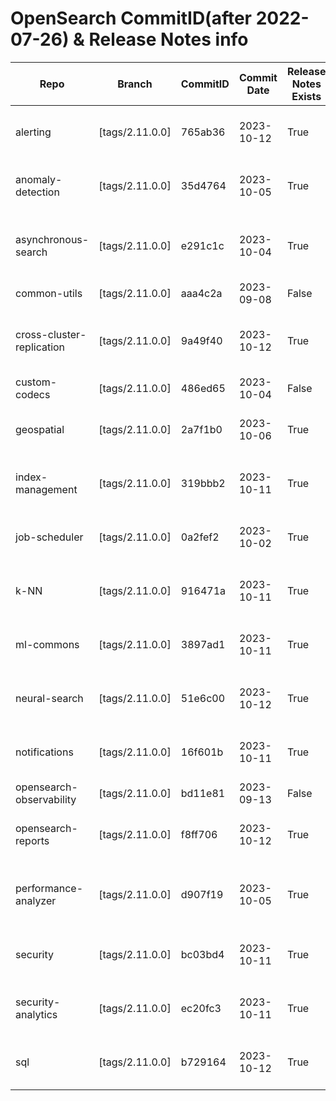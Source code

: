 #  OpenSearch CommitID(after 2022-07-26) & Release Notes info
|          Repo           |    Branch     |CommitID|Commit Date|Release Notes Exists|                          Full Path                           |                                                                                URL                                                                                 |
|-------------------------|---------------|--------|-----------|--------------------|--------------------------------------------------------------|--------------------------------------------------------------------------------------------------------------------------------------------------------------------|
|alerting                 |[tags/2.11.0.0]|765ab36 |2023-10-12 |True                |opensearch-alerting.release-notes-2.11.0.0.md                 |https://raw.githubusercontent.com/opensearch-project/alerting/2.11.0.0/release-notes/opensearch-alerting.release-notes-2.11.0.0.md                                  |
|anomaly-detection        |[tags/2.11.0.0]|35d4764 |2023-10-05 |True                |opensearch-anomaly-detection.release-notes-2.11.0.0.md        |https://raw.githubusercontent.com/opensearch-project/anomaly-detection/2.11.0.0/release-notes/opensearch-anomaly-detection.release-notes-2.11.0.0.md                |
|asynchronous-search      |[tags/2.11.0.0]|e291c1c |2023-10-04 |True                |opensearch-asynchronous-search.release-notes-2.11.0.0.md      |https://raw.githubusercontent.com/opensearch-project/asynchronous-search/2.11.0.0/release-notes/opensearch-asynchronous-search.release-notes-2.11.0.0.md            |
|common-utils             |[tags/2.11.0.0]|aaa4c2a |2023-09-08 |False               |                                                              |                                                                                                                                                                    |
|cross-cluster-replication|[tags/2.11.0.0]|9a49f40 |2023-10-12 |True                |opensearch-cross-cluster-replication.release-notes-2.11.0.0.md|https://raw.githubusercontent.com/opensearch-project/cross-cluster-replication/2.11.0.0/release-notes/opensearch-cross-cluster-replication.release-notes-2.11.0.0.md|
|custom-codecs            |[tags/2.11.0.0]|486ed65 |2023-10-04 |False               |                                                              |                                                                                                                                                                    |
|geospatial               |[tags/2.11.0.0]|2a7f1b0 |2023-10-06 |True                |opensearch-geospatial.release-notes-2.11.0.0.md               |https://raw.githubusercontent.com/opensearch-project/geospatial/2.11.0.0/release-notes/opensearch-geospatial.release-notes-2.11.0.0.md                              |
|index-management         |[tags/2.11.0.0]|319bbb2 |2023-10-11 |True                |opensearch-index-management.release-notes-2.11.0.0.md         |https://raw.githubusercontent.com/opensearch-project/index-management/2.11.0.0/release-notes/opensearch-index-management.release-notes-2.11.0.0.md                  |
|job-scheduler            |[tags/2.11.0.0]|0a2fef2 |2023-10-02 |True                |opensearch.job-scheduler.release-notes-2.11.0.0.md            |https://raw.githubusercontent.com/opensearch-project/job-scheduler/2.11.0.0/release-notes/opensearch.job-scheduler.release-notes-2.11.0.0.md                        |
|k-NN                     |[tags/2.11.0.0]|916471a |2023-10-11 |True                |opensearch-knn.release-notes-2.11.0.0.md                      |https://raw.githubusercontent.com/opensearch-project/k-NN/2.11.0.0/release-notes/opensearch-knn.release-notes-2.11.0.0.md                                           |
|ml-commons               |[tags/2.11.0.0]|3897ad1 |2023-10-11 |True                |opensearch-ml-common.release-notes-2.11.0.0.md                |https://raw.githubusercontent.com/opensearch-project/ml-commons/2.11.0.0/release-notes/opensearch-ml-common.release-notes-2.11.0.0.md                               |
|neural-search            |[tags/2.11.0.0]|51e6c00 |2023-10-12 |True                |opensearch-neural-search.release-notes-2.11.0.0.md            |https://raw.githubusercontent.com/opensearch-project/neural-search/2.11.0.0/release-notes/opensearch-neural-search.release-notes-2.11.0.0.md                        |
|notifications            |[tags/2.11.0.0]|16f601b |2023-10-11 |True                |opensearch-notifications.release-notes-2.11.0.0.md            |https://raw.githubusercontent.com/opensearch-project/notifications/2.11.0.0/release-notes/opensearch-notifications.release-notes-2.11.0.0.md                        |
|opensearch-observability |[tags/2.11.0.0]|bd11e81 |2023-09-13 |False               |                                                              |                                                                                                                                                                    |
|opensearch-reports       |[tags/2.11.0.0]|f8ff706 |2023-10-12 |True                |opensearch-reporting.release-notes-2.11.0.0.md                |https://raw.githubusercontent.com/opensearch-project/reporting/2.11.0.0/release-notes/opensearch-reporting.release-notes-2.11.0.0.md                                |
|performance-analyzer     |[tags/2.11.0.0]|d907f19 |2023-10-05 |True                |opensearch-performance-analyzer.release-notes-2.11.0.0.md     |https://raw.githubusercontent.com/opensearch-project/performance-analyzer/2.11.0.0/release-notes/opensearch-performance-analyzer.release-notes-2.11.0.0.md          |
|security                 |[tags/2.11.0.0]|bc03bd4 |2023-10-11 |True                |opensearch-security.release-notes-2.11.0.0.md                 |https://raw.githubusercontent.com/opensearch-project/security/2.11.0.0/release-notes/opensearch-security.release-notes-2.11.0.0.md                                  |
|security-analytics       |[tags/2.11.0.0]|ec20fc3 |2023-10-11 |True                |opensearch-security-analytics.release-notes-2.11.0.0.md       |https://raw.githubusercontent.com/opensearch-project/security-analytics/2.11.0.0/release-notes/opensearch-security-analytics.release-notes-2.11.0.0.md              |
|sql                      |[tags/2.11.0.0]|b729164 |2023-10-12 |True                |opensearch-sql.release-notes-2.11.0.0.md                      |https://raw.githubusercontent.com/opensearch-project/sql/2.11.0.0/release-notes/opensearch-sql.release-notes-2.11.0.0.md                                            |
